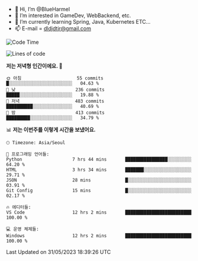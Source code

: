 - 👋 Hi, I’m @BlueHarmel
- 👀 I’m interested in GameDev, WebBackend, etc.
- 🌱 I’m currently learning Spring, Java, Kubernetes ETC...
- 📫 E-mail = dldjdtjr@gmail.com
  <!--START_SECTION:waka-->
![Code Time](http://img.shields.io/badge/Code%20Time-239%20hrs%204%20mins-blue)

![Lines of code](https://img.shields.io/badge/%EC%A0%80%EB%8A%94%20%EC%97%AC%ED%83%9C%EA%B9%8C%EC%A7%80%20-38.4%20million%20%EC%A4%84%EC%9D%98%20%EC%BD%94%EB%93%9C%EB%A5%BC%20%EC%9E%91%EC%84%B1%ED%96%88%EC%96%B4%EC%9A%94.-blue)

**저는 저녁형 인간이에요. 🦉** 

```text
🌞 아침                     55 commits          █░░░░░░░░░░░░░░░░░░░░░░░░   04.63 % 
🌆 낮　                     236 commits         █████░░░░░░░░░░░░░░░░░░░░   19.88 % 
🌃 저녁                     483 commits         ██████████░░░░░░░░░░░░░░░   40.69 % 
🌙 밤　                     413 commits         █████████░░░░░░░░░░░░░░░░   34.79 % 
```


📊 **저는 이번주를 이렇게 시간을 보냈어요.** 

```text
🕑︎ Timezone: Asia/Seoul

💬 프로그래밍 언어들: 
Python                   7 hrs 44 mins       ████████████████░░░░░░░░░   64.20 % 
HTML                     3 hrs 34 mins       ███████░░░░░░░░░░░░░░░░░░   29.71 % 
JSON                     28 mins             █░░░░░░░░░░░░░░░░░░░░░░░░   03.91 % 
Git Config               15 mins             █░░░░░░░░░░░░░░░░░░░░░░░░   02.17 % 

🔥 에디터들: 
VS Code                  12 hrs 2 mins       █████████████████████████   100.00 % 

💻 운영 체제들: 
Windows                  12 hrs 2 mins       █████████████████████████   100.00 % 
```


 Last Updated on 31/05/2023 18:39:26 UTC
<!--END_SECTION:waka-->
<!---
BlueHarmel/BlueHarmel is a ✨ special ✨ repository because its `README.md` (this file) appears on your GitHub profile.
You can click the Preview link to take a look at your changes.
--->

